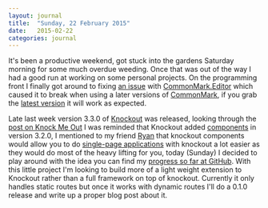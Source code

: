 ```yaml
---
layout: journal
title:  "Sunday, 22 February 2015"
date:   2015-02-22
categories: journal
---
```


It's been a productive weekend, got stuck into the gardens Saturday morning for
some much overdue weeding. Once that was out of the way I had a good run at
working on some personal projects. On the programming front I finally got around
to fixing [an issue](https://github.com/mlowen/CommonMark.Editor/issues/4) with
[CommonMark.Editor](https://github.com/mlowen/CommonMark.Editor) which caused it
to break when using a later versions of [CommonMark](http://commonmark.org/), if
you grab the [latest version](https://github.com/mlowen/CommonMark.Editor/releases/tag/0.3.1)
it will work as expected.

Late last week version 3.3.0 of [Knockout](http://knockoutjs.com/) was released,
looking through the [post on Knock Me Out](http://www.knockmeout.net/2015/02/knockout-3-3-released.html)
I was reminded that Knockout added [components](http://knockoutjs.com/documentation/component-overview.html)
in version 3.2.0, I mentioned to my friend [Ryan](https://twitter.com/RyanFrenchNZ)
that knockout components would allow you to do [single-page applications](http://en.wikipedia.org/wiki/Single-page_application)
with knockout a lot easier as they would do most of the heavy lifting for you,
today (Sunday) I decided to play around with the idea you can find my
[progress so far at GitHub](https://github.com/mlowen/Knockout.Router). With
this little project I'm looking to build more of a light weight extension to
Knockout rather than a full framework on top of knockout. Currently it only
handles static routes but once it works with dynamic routes I'll do a 0.1.0
release and write up a proper blog post about it.
